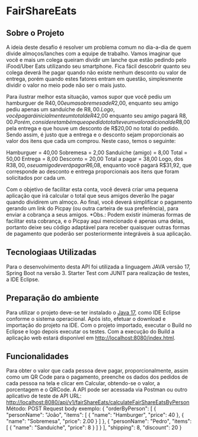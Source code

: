 # FairShareEats

## Sobre o Projeto

  A ideia deste desafio é resolver um problema comum no dia-a-dia de quem divide almoços/lanches com a equipe de trabalho. Vamos imaginar que você e mais um colega queiram dividir um lanche que estão pedindo pelo iFood/Uber Eats utilizando seu smartphone. Fica fácil descobrir quanto seu colega deverá lhe pagar quando não existe nenhum desconto ou valor de entrega, porém quando estes fatores entram em questão, simplesmente dividir o valor no meio pode não ser o mais justo.

Para ilustrar melhor esta situação, vamos supor que você pediu um hamburguer de R$40,00 e uma sobremesa de R$2,00, enquanto seu amigo pediu apenas um sanduíche de R$8,00. Logo, você pagará inicialmente um total de R$42,00 enquanto seu amigo pagará R$8,00. Porém, considere também que o pedido total teve um valor adicional de R$8,00 pela entrega e que houve um desconto de R$20,00 no total do pedido. Sendo assim, é justo que a entrega e o desconto sejam proporcionais ao valor dos itens que cada um comprou. Neste caso, temos o seguinte:

Hamburguer = 40,00
Sobremesa = 2,00
Sanduíche (amigo) = 8,00
Total = 50,00
Entrega = 8,00
Desconto = 20,00
Total a pagar = 38,00
Logo, dos R$38,00, o seu amigo deverá pagar R$6,08, enquanto você pagará R$31,92, que corresponde ao desconto e entrega proporcionais aos itens que foram solicitados por cada um.

Com o objetivo de facilitar esta conta, você deverá criar uma pequena aplicação que irá calcular o total que seus amigos deverão lhe pagar quando dividirem um almoço. Ao final, você deverá simplificar o pagamento gerando um link do Picpay (ou outra carteira de sua preferência), para enviar a cobrança a seus amigos. *Obs.: Podem existir inúmeras formas de facilitar esta cobrança, e o Picpay aqui mencionado é apenas uma delas, portanto deixe seu código adaptável para receber quaisquer outras formas de pagamento que poderão ser posteriormente integráveis à sua aplicação.

## Tecnologiaas Utilizadas
  
  Para o desenvolvimento desta API foi utilizada a linguagem JAVA versão 17, Spring Boot na versão 3.
  Starter Test com JUNIT para realização de testes, a IDE Eclipse.
  
## Preparação do ambiente
  
  Para utilizar o projeto deve-se ter instalado o [Java 17](https://www.oracle.com/java/technologies/downloads/#java17), como IDE Eclipse conforme o sistema operacional. Após isto, efetuar o download e importação do projeto na IDE.
  Com o projeto importado, executar o Build no Eclipse e logo depois executar os testes.
  Com a execução do Build a aplicação web estará disponível em [http://localhost:8080/index.html](http://localhost:8080/index.html). 
  
## Funcionalidades
  Para obter o valor que cada pessoa deve pagar, proporcionalmente, assim como um QR Code para o pagamento, preenche os dados dos pedidos de cada pessoa na tela e clicar em Calcular, obtendo-se o valor, a porcentagem e o QRCode.
  A API pode ser acessada via Postman ou outro aplicativo de teste de API 
  URL: [http://localhost:8080/api/v1/fairShareEats/calculateFairShareEatsByPerson](http://localhost:8080/api/v1/fairShareEats/calculateFairShareEatsByPerson)
Método: POST
Request body exemplo:
{
    "orderByPerson": [
        {
            "personName": "João",
            "items": [
                {
                    "name": "Hamburger",
                    "price": 40
                },
                {
                    "name": "Sobremesa",
                    "price": 2.00
                }
            ]
        },
        {
            "personName": "Pedro",
            "items": [
                {
                    "name": "Sanduíche",
                    "price": 8
                }
            ]
        }
    ],
    "shipping": 8,
    "discount": 20
}
  

